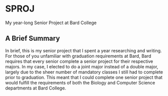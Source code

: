 # SPROJ
My year-long Senior Project at Bard College

## A Brief Summary
In brief, this is my senior project that I spent a year researching and writing.
For those of you unfamiliar with graduation requirements at Bard, Bard requires that
every senior complete a senior project for their respective majors. In my case, I
elected to do a joint major instead of a double major, largely due to the sheer number
of mandatory classes I still had to complete prior to graduation. This meant that I
could complete one senior project that would fulfill the requirements of both the
Biology and Computer Science departments at Bard College.
